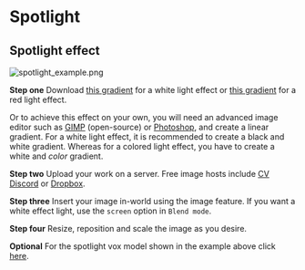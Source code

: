 # Spotlight

## Spotlight effect
![spotlight_example.png](/spotlight_example.png)

**Step one**
Download [this gradient](https://i.imgur.com/xyXO4op.png) for a white light effect or [this gradient](https://www.dropbox.com/s/dbs78no00a0lkga/red%20gradient.png?dl=0) for a red light effect.

Or to achieve this effect on your own, you will need an advanced image editor such as [GIMP](https://www.gimp.org/) (open-source) or [Photoshop](https://www.adobe.com/nz/products/photoshop.html), and create a linear gradient. 
For a white light effect, it is recommended to create a black and white gradient. Whereas for a colored light effect, you have to create a white and *color* gradient.

**Step two**
Upload your work on a server. Free image hosts include [CV Discord](https://discord.gg/rQVMQax) or [Dropbox](https://www.dropbox.com/).

**Step three**
Insert your image in-world using the image feature.
If you want a white effect light, use the `screen` option in `Blend mode`.

**Step four**
Resize, reposition and scale the image as you desire.

**Optional**
For the spotlight vox model shown in the example above click [here](/spotlight.vox).
